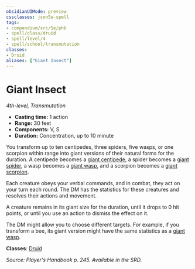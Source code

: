 ```yaml
---
obsidianUIMode: preview
cssclasses: json5e-spell
tags:
- compendium/src/5e/phb
- spell/class/druid
- spell/level/4
- spell/school/transmutation
classes:
- Druid
aliases: ["Giant Insect"]
---
```

# Giant Insect
*4th-level, Transmutation*  

- **Casting time:** 1 action
- **Range:** 30 feet
- **Components:** V, S
- **Duration:** Concentration, up to 10 minute

You transform up to ten centipedes, three spiders, five wasps, or one scorpion within range into giant versions of their natural forms for the duration. A centipede becomes a [giant centipede](4-Resources/Compendium/bestiary/beast/giant-centipede.md), a spider becomes a [giant spider](4-Resources/Compendium/bestiary/beast/giant-spider.md), a wasp becomes a [giant wasp](4-Resources/Compendium/bestiary/beast/giant-wasp.md), and a scorpion becomes a [giant scorpion](4-Resources/Compendium/bestiary/beast/giant-scorpion.md).

Each creature obeys your verbal commands, and in combat, they act on your turn each round. The DM has the statistics for these creatures and resolves their actions and movement.

A creature remains in its giant size for the duration, until it drops to 0 hit points, or until you use an action to dismiss the effect on it.

The DM might allow you to choose different targets. For example, if you transform a bee, its giant version might have the same statistics as a [giant wasp](4-Resources/Compendium/bestiary/beast/giant-wasp.md).

**Classes**: [Druid](4-Resources/Compendium/classes/druid.md)

*Source: Player's Handbook p. 245. Available in the SRD.*